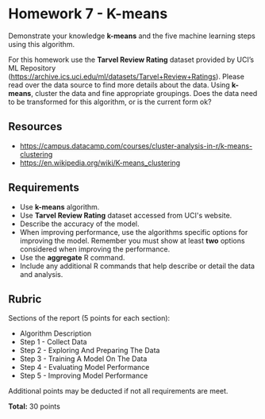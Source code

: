 # Homework 7 - K-means

Demonstrate your knowledge __k-means__ and the five machine learning steps using this algorithm.

For this homework use the __Tarvel Review Rating__ dataset provided by UCI’s ML Repository
(<https://archive.ics.uci.edu/ml/datasets/Tarvel+Review+Ratings>).
Please read over the data source to find more details about the data.
Using __k-means__, cluster the data and fine appropriate groupings.
Does the data need to be transformed for this algorithm, or is the current form ok?

## Resources

* <https://campus.datacamp.com/courses/cluster-analysis-in-r/k-means-clustering>
* <https://en.wikipedia.org/wiki/K-means_clustering>

## Requirements

* Use __k-means__ algorithm.
* Use __Tarvel Review Rating__ dataset accessed from UCI's website.
* Describe the accuracy of the model.
* When improving performance, use the algorithms specific options for improving the model.
  Remember you must show at least __two__ options considered when improving the performance.
* Use the __aggregate__ R command.
* Include any additional R commands that help describe or detail the data and analysis.

## Rubric

Sections of the report (5 points for each section):

* Algorithm Description
* Step 1 - Collect Data
* Step 2 - Exploring And Preparing The Data
* Step 3 - Training A Model On The Data
* Step 4 - Evaluating Model Performance
* Step 5 - Improving Model Performance

Additional points may be deducted if not all requirements are meet.

__Total:__ 30 points
